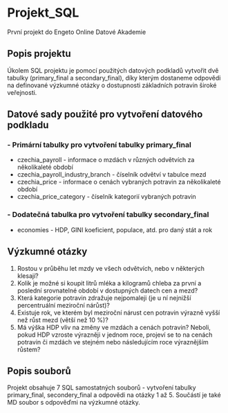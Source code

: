 # Projekt_SQL

První projekt do Engeto Online Datové Akademie

## Popis projektu
Úkolem SQL projektu je pomocí použitých datových podkladů vytvořit dvě tabulky (primary_final a secondary_final), díky kterým dostaneme odpovědi na definované výzkumné otázky o dostupnosti základních potravin široké veřejnosti.

## Datové sady použité pro vytvoření datového podkladu

### - Primární tabulky pro vytvoření tabulky primary_final

- czechia_payroll - informace o mzdách v různých odvětvích za několikaleté období
- czechia_payroll_industry_branch - číselník odvětví v tabulce mezd
- czechia_price - informace o cenách vybraných potravin za několikaleté období
- czechia_price_category - číselník kategorií vybraných potravin

### - Dodatečná tabulka pro vytvoření tabulky secondary_final

- economies - HDP, GINI koeficient, populace, atd. pro daný stát a rok

## Výzkumné otázky

1. Rostou v průběhu let mzdy ve všech odvětvích, nebo v některých klesají?
2. Kolik je možné si koupit litrů mléka a kilogramů chleba za první a poslední srovnatelné období v dostupných datech cen a mezd?
3. Která kategorie potravin zdražuje nejpomaleji (je u ní nejnižší percentruální meziroční nárůst)?
4. Existuje rok, ve kterém byl meziroční nárust cen potravin výrazně vyšší než růst mezd (větší než 10 %)?
5. Má výška HDP vliv na změny ve mzdách a cenách potravin? Neboli, pokud HDP vzroste výrazněji v jednom roce, projeví se to na cenách potravin či mzdách ve stejném nebo následujícím roce výraznějším růstem?

## Popis souborů

Projekt obsahuje 7 SQL samostatných souborů - vytvoření tabulky primary_final, secondery_final a odpovědi na otázky 1 až 5.
Součástí je také MD soubor s odpověďmi na výzkumné otázky.
